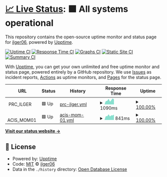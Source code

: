 # [📈 Live Status](https://ilger06.github.io/Uptime): <!--live status--> **🟩 All systems operational**

This repository contains the open-source uptime monitor and status page for [ilger06](https://ilger06.github.io/Uptime), powered by [Upptime](https://github.com/upptime/upptime).

[![Uptime CI](https://github.com/ilger06/Uptime/workflows/Uptime%20CI/badge.svg)](https://github.com/ilger06/Uptime/actions?query=workflow%3A%22Uptime+CI%22)
[![Response Time CI](https://github.com/ilger06/Uptime/workflows/Response%20Time%20CI/badge.svg)](https://github.com/ilger06/Uptime/actions?query=workflow%3A%22Response+Time+CI%22)
[![Graphs CI](https://github.com/ilger06/Uptime/workflows/Graphs%20CI/badge.svg)](https://github.com/ilger06/Uptime/actions?query=workflow%3A%22Graphs+CI%22)
[![Static Site CI](https://github.com/ilger06/Uptime/workflows/Static%20Site%20CI/badge.svg)](https://github.com/ilger06/Uptime/actions?query=workflow%3A%22Static+Site+CI%22)
[![Summary CI](https://github.com/ilger06/Uptime/workflows/Summary%20CI/badge.svg)](https://github.com/ilger06/Uptime/actions?query=workflow%3A%22Summary+CI%22)

With [Upptime](https://upptime.js.org), you can get your own unlimited and free uptime monitor and status page, powered entirely by a GitHub repository. We use [Issues](https://github.com/ilger06/Uptime/issues) as incident reports, [Actions](https://github.com/ilger06/Uptime/actions) as uptime monitors, and [Pages](https://ilger06.github.io/Uptime) for the status page.

<!--start: status pages-->
<!-- This summary is generated by Upptime (https://github.com/upptime/upptime) -->
<!-- Do not edit this manually, your changes will be overwritten -->
<!-- prettier-ignore -->
| URL | Status | History | Response Time | Uptime |
| --- | ------ | ------- | ------------- | ------ |
| <img alt="" src="https://icons.duckduckgo.com/ip3/null.ico" height="13"> PRC_ILGER | 🟩 Up | [prc-ilger.yml](https://github.com/ilger06/Uptime/commits/HEAD/history/prc-ilger.yml) | <details><summary><img alt="Response time graph" src="./graphs/prc-ilger/response-time-week.png" height="20"> 1090ms</summary><br><a href="https://ilger06.github.io/Uptime/history/prc-ilger"><img alt="Response time 1097" src="https://img.shields.io/endpoint?url=https%3A%2F%2Fraw.githubusercontent.com%2Filger06%2FUptime%2FHEAD%2Fapi%2Fprc-ilger%2Fresponse-time.json"></a><br><a href="https://ilger06.github.io/Uptime/history/prc-ilger"><img alt="24-hour response time 1285" src="https://img.shields.io/endpoint?url=https%3A%2F%2Fraw.githubusercontent.com%2Filger06%2FUptime%2FHEAD%2Fapi%2Fprc-ilger%2Fresponse-time-day.json"></a><br><a href="https://ilger06.github.io/Uptime/history/prc-ilger"><img alt="7-day response time 1090" src="https://img.shields.io/endpoint?url=https%3A%2F%2Fraw.githubusercontent.com%2Filger06%2FUptime%2FHEAD%2Fapi%2Fprc-ilger%2Fresponse-time-week.json"></a><br><a href="https://ilger06.github.io/Uptime/history/prc-ilger"><img alt="30-day response time 1022" src="https://img.shields.io/endpoint?url=https%3A%2F%2Fraw.githubusercontent.com%2Filger06%2FUptime%2FHEAD%2Fapi%2Fprc-ilger%2Fresponse-time-month.json"></a><br><a href="https://ilger06.github.io/Uptime/history/prc-ilger"><img alt="1-year response time 1092" src="https://img.shields.io/endpoint?url=https%3A%2F%2Fraw.githubusercontent.com%2Filger06%2FUptime%2FHEAD%2Fapi%2Fprc-ilger%2Fresponse-time-year.json"></a></details> | <details><summary><a href="https://ilger06.github.io/Uptime/history/prc-ilger">100.00%</a></summary><a href="https://ilger06.github.io/Uptime/history/prc-ilger"><img alt="All-time uptime 99.80%" src="https://img.shields.io/endpoint?url=https%3A%2F%2Fraw.githubusercontent.com%2Filger06%2FUptime%2FHEAD%2Fapi%2Fprc-ilger%2Fuptime.json"></a><br><a href="https://ilger06.github.io/Uptime/history/prc-ilger"><img alt="24-hour uptime 100.00%" src="https://img.shields.io/endpoint?url=https%3A%2F%2Fraw.githubusercontent.com%2Filger06%2FUptime%2FHEAD%2Fapi%2Fprc-ilger%2Fuptime-day.json"></a><br><a href="https://ilger06.github.io/Uptime/history/prc-ilger"><img alt="7-day uptime 100.00%" src="https://img.shields.io/endpoint?url=https%3A%2F%2Fraw.githubusercontent.com%2Filger06%2FUptime%2FHEAD%2Fapi%2Fprc-ilger%2Fuptime-week.json"></a><br><a href="https://ilger06.github.io/Uptime/history/prc-ilger"><img alt="30-day uptime 100.00%" src="https://img.shields.io/endpoint?url=https%3A%2F%2Fraw.githubusercontent.com%2Filger06%2FUptime%2FHEAD%2Fapi%2Fprc-ilger%2Fuptime-month.json"></a><br><a href="https://ilger06.github.io/Uptime/history/prc-ilger"><img alt="1-year uptime 99.75%" src="https://img.shields.io/endpoint?url=https%3A%2F%2Fraw.githubusercontent.com%2Filger06%2FUptime%2FHEAD%2Fapi%2Fprc-ilger%2Fuptime-year.json"></a></details>
| <img alt="" src="https://icons.duckduckgo.com/ip3/null.ico" height="13"> ACIS_MOM01 | 🟩 Up | [acis-mom-01.yml](https://github.com/ilger06/Uptime/commits/HEAD/history/acis-mom-01.yml) | <details><summary><img alt="Response time graph" src="./graphs/acis-mom-01/response-time-week.png" height="20"> 841ms</summary><br><a href="https://ilger06.github.io/Uptime/history/acis-mom-01"><img alt="Response time 874" src="https://img.shields.io/endpoint?url=https%3A%2F%2Fraw.githubusercontent.com%2Filger06%2FUptime%2FHEAD%2Fapi%2Facis-mom-01%2Fresponse-time.json"></a><br><a href="https://ilger06.github.io/Uptime/history/acis-mom-01"><img alt="24-hour response time 1013" src="https://img.shields.io/endpoint?url=https%3A%2F%2Fraw.githubusercontent.com%2Filger06%2FUptime%2FHEAD%2Fapi%2Facis-mom-01%2Fresponse-time-day.json"></a><br><a href="https://ilger06.github.io/Uptime/history/acis-mom-01"><img alt="7-day response time 841" src="https://img.shields.io/endpoint?url=https%3A%2F%2Fraw.githubusercontent.com%2Filger06%2FUptime%2FHEAD%2Fapi%2Facis-mom-01%2Fresponse-time-week.json"></a><br><a href="https://ilger06.github.io/Uptime/history/acis-mom-01"><img alt="30-day response time 778" src="https://img.shields.io/endpoint?url=https%3A%2F%2Fraw.githubusercontent.com%2Filger06%2FUptime%2FHEAD%2Fapi%2Facis-mom-01%2Fresponse-time-month.json"></a><br><a href="https://ilger06.github.io/Uptime/history/acis-mom-01"><img alt="1-year response time 874" src="https://img.shields.io/endpoint?url=https%3A%2F%2Fraw.githubusercontent.com%2Filger06%2FUptime%2FHEAD%2Fapi%2Facis-mom-01%2Fresponse-time-year.json"></a></details> | <details><summary><a href="https://ilger06.github.io/Uptime/history/acis-mom-01">100.00%</a></summary><a href="https://ilger06.github.io/Uptime/history/acis-mom-01"><img alt="All-time uptime 99.81%" src="https://img.shields.io/endpoint?url=https%3A%2F%2Fraw.githubusercontent.com%2Filger06%2FUptime%2FHEAD%2Fapi%2Facis-mom-01%2Fuptime.json"></a><br><a href="https://ilger06.github.io/Uptime/history/acis-mom-01"><img alt="24-hour uptime 100.00%" src="https://img.shields.io/endpoint?url=https%3A%2F%2Fraw.githubusercontent.com%2Filger06%2FUptime%2FHEAD%2Fapi%2Facis-mom-01%2Fuptime-day.json"></a><br><a href="https://ilger06.github.io/Uptime/history/acis-mom-01"><img alt="7-day uptime 100.00%" src="https://img.shields.io/endpoint?url=https%3A%2F%2Fraw.githubusercontent.com%2Filger06%2FUptime%2FHEAD%2Fapi%2Facis-mom-01%2Fuptime-week.json"></a><br><a href="https://ilger06.github.io/Uptime/history/acis-mom-01"><img alt="30-day uptime 100.00%" src="https://img.shields.io/endpoint?url=https%3A%2F%2Fraw.githubusercontent.com%2Filger06%2FUptime%2FHEAD%2Fapi%2Facis-mom-01%2Fuptime-month.json"></a><br><a href="https://ilger06.github.io/Uptime/history/acis-mom-01"><img alt="1-year uptime 99.77%" src="https://img.shields.io/endpoint?url=https%3A%2F%2Fraw.githubusercontent.com%2Filger06%2FUptime%2FHEAD%2Fapi%2Facis-mom-01%2Fuptime-year.json"></a></details>

<!--end: status pages-->

[**Visit our status website →**](https://ilger06.github.io/Uptime)

## 📄 License

- Powered by: [Upptime](https://github.com/upptime/upptime)
- Code: [MIT](./LICENSE) © [ilger06](https://ilger06.github.io/Uptime)
- Data in the `./history` directory: [Open Database License](https://opendatacommons.org/licenses/odbl/1-0/)
